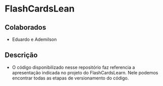 # FlashCardsLean

## Colaborados
* Eduardo e Ademilson

## Descrição
* O código disponibilizado nesse repositório faz referencia a apresentação indicada no projeto do FlashCardsLearn. Nele podemos encontrar todas as etapas de versionamento do código.
